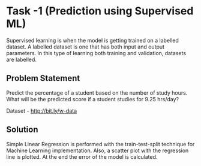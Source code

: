 
# Task -1 (Prediction using Supervised ML)

Supervised learning is when the model is getting trained on a labelled dataset. A labelled dataset is one that has both input and output parameters. In this type of learning both training and validation, datasets are labelled.


## Problem Statement

Predict the percentage of a student based on the number of study hours. What will be the predicted score if a student studies for 9.25 hrs/day?

Dataset - http://bit.ly/w-data


## Solution

Simple Linear Regression is performed with the train-test-split technique for Machine Learning implementation. Also, a scatter plot with the regression line is plotted. At the end the error of the model is calculated.